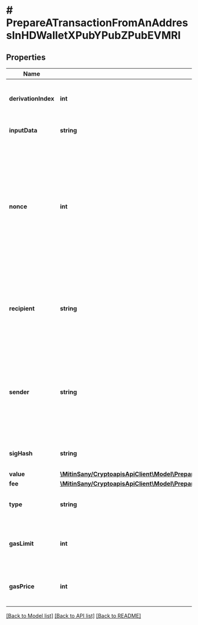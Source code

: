 # # PrepareATransactionFromAnAddressInHDWalletXPubYPubZPubEVMRI

## Properties

Name | Type | Description | Notes
------------ | ------------- | ------------- | -------------
**derivationIndex** | **int** | Representation of the derivation index of the xpub address |
**inputData** | **string** | Representation of the data in hex value |
**nonce** | **int** | Represents the sequential running number for an address, starting from 0 for the first transaction. E.g., if the nonce of a transaction is 10, it would be the 11th transaction sent from the sender&#39;s address. |
**recipient** | **string** | Represents a recipient addresses. In account-based protocols like Ethereum there is only one address in this list. |
**sender** | **string** | Represents a sender address with the respective amount. In account-based protocols like Ethereum there is only one address in this list. |
**sigHash** | **string** | Representation of the hash that should be signed. |
**value** | [**\MitinSany/CryptoapisApiClient\Model\PrepareATransactionFromAnAddressInHDWalletXPubYPubZPubEVMRIValue**](PrepareATransactionFromAnAddressInHDWalletXPubYPubZPubEVMRIValue.md) |  |
**fee** | [**\MitinSany/CryptoapisApiClient\Model\PrepareATransactionFromAnAddressInHDWalletXPubYPubZPubEVMRIFee**](PrepareATransactionFromAnAddressInHDWalletXPubYPubZPubEVMRIFee.md) |  |
**type** | **string** | Representation of the transaction type |
**gasLimit** | **int** | Represents the amount of gas used by this specific transaction alone. |
**gasPrice** | **int** | Represents the price offered to the miner to purchase this amount of gas. |

[[Back to Model list]](../../README.md#models) [[Back to API list]](../../README.md#endpoints) [[Back to README]](../../README.md)
